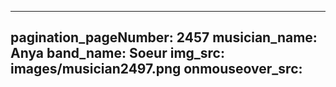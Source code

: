 ------
pagination_pageNumber: 2457
musician_name: Anya
band_name: Soeur
img_src: images/musician2497.png
onmouseover_src: 
------